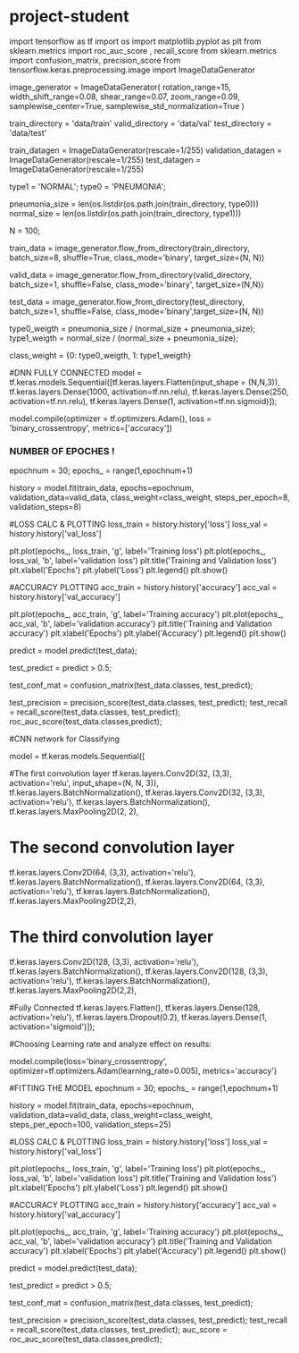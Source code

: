 # project-student
import tensorflow as tf
import os
import matplotlib.pyplot as plt
from sklearn.metrics import roc_auc_score , recall_score
from sklearn.metrics import confusion_matrix, precision_score
from tensorflow.keras.preprocessing.image import ImageDataGenerator

image_generator = ImageDataGenerator(
    rotation_range=15,
    width_shift_range=0.08,
    shear_range=0.07,
    zoom_range=0.09,
    samplewise_center=True,
    samplewise_std_normalization=True
)

train_directory = 'data/train'
valid_directory = 'data/val'
test_directory = 'data/test'

train_datagen = ImageDataGenerator(rescale=1/255)
validation_datagen = ImageDataGenerator(rescale=1/255)
test_datagen = ImageDataGenerator(rescale=1/255)

type1 = 'NORMAL';
type0 = 'PNEUMONIA';

pneumonia_size = len(os.listdir(os.path.join(train_directory, type0)))
normal_size = len(os.listdir(os.path.join(train_directory, type1)))

N = 100;

train_data = image_generator.flow_from_directory(train_directory, 
batch_size=8, shuffle=True, class_mode='binary', target_size=(N, N))

valid_data = image_generator.flow_from_directory(valid_directory, 
batch_size=1, shuffle=False, class_mode='binary', target_size=(N,N))

test_data = image_generator.flow_from_directory(test_directory, 
batch_size=1, shuffle=False, class_mode='binary',target_size=(N, N))

type0_weigth = pneumonia_size / (normal_size + pneumonia_size);
type1_weigth = normal_size / (normal_size + pneumonia_size);

class_weight = {0: type0_weigth, 1: type1_weigth}

#DNN FULLY CONNECTED
model = tf.keras.models.Sequential([tf.keras.layers.Flatten(input_shape = (N,N,3)),
tf.keras.layers.Dense(1000, activation=tf.nn.relu),
tf.keras.layers.Dense(250, activation=tf.nn.relu),
tf.keras.layers.Dense(1, activation=tf.nn.sigmoid)]);

model.compile(optimizer = tf.optimizers.Adam(),
loss = 'binary_crossentropy',
metrics=['accuracy'])

### NUMBER OF EPOCHES !
epochnum = 30;
epochs_ = range(1,epochnum+1)

history = model.fit(train_data, epochs=epochnum, validation_data=valid_data, 
class_weight=class_weight, steps_per_epoch=8, validation_steps=8)

#LOSS CALC & PLOTTING
loss_train = history.history['loss']
loss_val = history.history['val_loss']

plt.plot(epochs_, loss_train, 'g', label='Training loss')
plt.plot(epochs_, loss_val, 'b', label='validation loss')
plt.title('Training and Validation loss')
plt.xlabel('Epochs')
plt.ylabel('Loss')
plt.legend()
plt.show()

#ACCURACY PLOTTING
acc_train = history.history['accuracy']
acc_val = history.history['val_accuracy']

plt.plot(epochs_, acc_train, 'g', label='Training accuracy')
plt.plot(epochs_, acc_val, 'b', label='validation accuracy')
plt.title('Training and Validation accuracy')
plt.xlabel('Epochs')
plt.ylabel('Accuracy')
plt.legend()
plt.show()

predict = model.predict(test_data);

test_predict = predict > 0.5;

test_conf_mat = confusion_matrix(test_data.classes, test_predict);

test_precision = precision_score(test_data.classes, test_predict);
test_recall = recall_score(test_data.classes, test_predict);
roc_auc_score(test_data.classes,predict);

#CNN network for Classifying

model = tf.keras.models.Sequential([
    
#The first convolution layer
tf.keras.layers.Conv2D(32, (3,3), activation='relu', input_shape=(N, N, 3)),
tf.keras.layers.BatchNormalization(),
tf.keras.layers.Conv2D(32, (3,3), activation='relu'),
tf.keras.layers.BatchNormalization(),
tf.keras.layers.MaxPooling2D(2, 2),

# The second convolution layer
tf.keras.layers.Conv2D(64, (3,3), activation='relu'),
tf.keras.layers.BatchNormalization(),
tf.keras.layers.Conv2D(64, (3,3), activation='relu'),
tf.keras.layers.BatchNormalization(),
tf.keras.layers.MaxPooling2D(2,2),

# The third convolution layer
tf.keras.layers.Conv2D(128, (3,3), activation='relu'),
tf.keras.layers.BatchNormalization(),
tf.keras.layers.Conv2D(128, (3,3), activation='relu'),
tf.keras.layers.BatchNormalization(),
tf.keras.layers.MaxPooling2D(2,2),

#Fully Connected
tf.keras.layers.Flatten(),
tf.keras.layers.Dense(128, activation='relu'),
tf.keras.layers.Dropout(0.2),
tf.keras.layers.Dense(1, activation='sigmoid')]);

#Choosing Learning rate and analyze effect on results:

model.compile(loss='binary_crossentropy',
optimizer=tf.optimizers.Adam(learning_rate=0.005), metrics='accuracy')

#FITTING THE MODEL
epochnum = 30;
epochs_ = range(1,epochnum+1)

history = model.fit(train_data, epochs=epochnum, validation_data=valid_data, 
class_weight=class_weight, steps_per_epoch=100, validation_steps=25)

#LOSS CALC & PLOTTING
loss_train = history.history['loss']
loss_val = history.history['val_loss']

plt.plot(epochs_, loss_train, 'g', label='Training loss')
plt.plot(epochs_, loss_val, 'b', label='validation loss')
plt.title('Training and Validation loss')
plt.xlabel('Epochs')
plt.ylabel('Loss')
plt.legend()
plt.show()

#ACCURACY PLOTTING
acc_train = history.history['accuracy']
acc_val = history.history['val_accuracy']

plt.plot(epochs_, acc_train, 'g', label='Training accuracy')
plt.plot(epochs_, acc_val, 'b', label='validation accuracy')
plt.title('Training and Validation accuracy')
plt.xlabel('Epochs')
plt.ylabel('Accuracy')
plt.legend()
plt.show()

predict = model.predict(test_data);

test_predict = predict > 0.5;

test_conf_mat = confusion_matrix(test_data.classes, test_predict);

test_precision = precision_score(test_data.classes, test_predict);
test_recall = recall_score(test_data.classes, test_predict);
auc_score = roc_auc_score(test_data.classes,predict);
